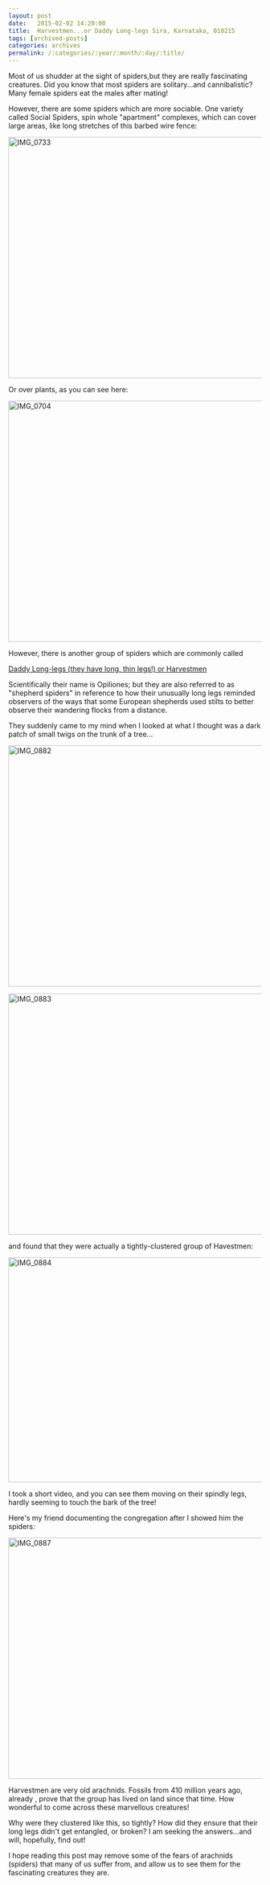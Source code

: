 ```yaml
---
layout: post
date:	2015-02-02 14:20:00
title:  Harvestmen...or Daddy Long-legs Sira, Karnataka, 010215
tags: [archived-posts]
categories: archives
permalink: /:categories/:year/:month/:day/:title/
---
```

Most of us shudder at the sight of spiders,but they are really fascinating creatures. Did you know that most spiders are solitary...and cannibalistic? Many female spiders eat the males after mating!

However, there are some spiders which are more sociable. One variety called Social Spiders, spin whole "apartment" complexes, which can cover large areas, like long stretches of this barbed wire fence:

<a href="https://www.flickr.com/photos/86494503@N00/16239502099" title="IMG_0733 by mohandep, on Flickr"><img src="https://farm8.staticflickr.com/7330/16239502099_e528e41ecb_z.jpg" width="640" height="480" alt="IMG_0733"></a>

Or over plants, as you can see here:

<a href="https://www.flickr.com/photos/86494503@N00/16423975151" title="IMG_0704 by mohandep, on Flickr"><img src="https://farm8.staticflickr.com/7303/16423975151_92e5f6e027_z.jpg" width="640" height="480" alt="IMG_0704"></a>

However, there is another group of spiders which are commonly called

<a href="http://en.wikipedia.org/wiki/Opiliones">  Daddy Long-legs (they have long, thin legs!) or Harvestmen </a>

Scientifically their name is Opiliones; but they are also referred to as "shepherd spiders" in reference to how their unusually long legs reminded observers of the ways that some European shepherds used stilts to better observe their wandering flocks from a distance.

They suddenly came to my mind when I looked at what I thought was a dark patch of small twigs on the trunk of a tree...


<a href="https://www.flickr.com/photos/86494503@N00/16238293550" title="IMG_0882 by mohandep, on Flickr"><img src="https://farm8.staticflickr.com/7381/16238293550_ba2dc6ab98_z.jpg" width="640" height="480" alt="IMG_0882"></a>



<a href="https://www.flickr.com/photos/86494503@N00/16423939871" title="IMG_0883 by mohandep, on Flickr"><img src="https://farm9.staticflickr.com/8654/16423939871_4c0abd3375_z.jpg" width="640" height="480" alt="IMG_0883"></a>

and found that they were actually a tightly-clustered group of Havestmen:

<a href="https://www.flickr.com/photos/86494503@N00/16239806397" title="IMG_0884 by mohandep, on Flickr"><img src="https://farm8.staticflickr.com/7371/16239806397_174dea8244_z.jpg" width="640" height="448" alt="IMG_0884"></a>

I took a short video, and you can see them moving on their spindly legs, hardly seeming to touch the  bark of the tree!

<lj-embed id="1283"/>

Here's my friend documenting the congregation after I showed him the spiders:

<a href="https://www.flickr.com/photos/86494503@N00/16238058578" title="IMG_0887 by mohandep, on Flickr"><img src="https://farm8.staticflickr.com/7414/16238058578_23307fdd6c_z.jpg" width="640" height="480" alt="IMG_0887"></a>

Harvestmen are very old arachnids. Fossils from  410 million years ago, already , prove that the group has lived on land since that time. How wonderful to come across these marvellous creatures! 

Why were they clustered like this, so tightly? How did they ensure that their long legs didn't get entangled, or broken? I am seeking the answers...and will, hopefully, find out!

I hope reading this post may remove some of the fears of arachnids (spiders) that many of us suffer from, and allow us to see them for the fascinating creatures they are.
